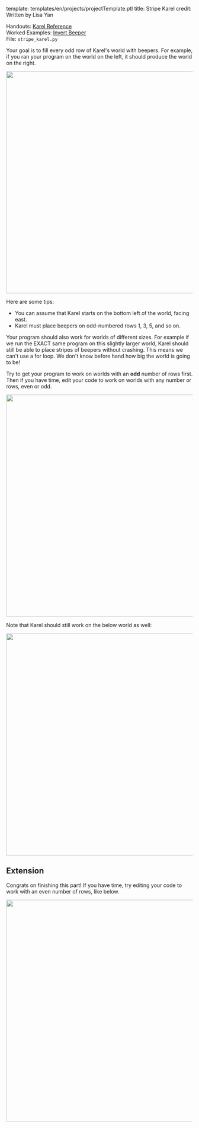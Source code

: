 template: templates/en/projects/projectTemplate.ptl
title: Stripe Karel
credit: Written by Lisa Yan

Handouts: [Karel Reference]({{pathToRoot}}en/resources/karel.html)<br/>
Worked Examples: [Invert Beeper]({{pathToRoot}}en/projects/invertBeeper/index.html)<br/>
File: `stripe_karel.py`

Your goal is to fill every odd row of Karel's world with beepers.
For example, if you ran your program on the world on the left, it should produce the world on the right.

<center>
	<img style="width:600px"  src="{{pathToRoot}}img/projects/stripeKarel/world1.png">	
</center>

Here are some tips:

* You can assume that Karel starts on the bottom left of the world, facing east.
* Karel must place beepers on odd-numbered rows 1, 3, 5, and so on.

Your program should also work for worlds of different sizes. For example if we run the EXACT same program on this slightly larger world, Karel should still be able to place stripes of beepers without crashing. This means we can't use a for loop. We don't know before hand how big the world is going to be!

Try to get your program to work on worlds with an <b>odd</b> number of rows first. Then if you have time, edit your code to work on worlds with any number or rows, even or odd.

<center>
	<img style="width:600px"  src="{{pathToRoot}}img/projects/stripeKarel/world2.png">	
</center>

Note that Karel should still work on the below world as well:

<center>
	<img style="width:600px"  src="{{pathToRoot}}img/projects/stripeKarel/world3.png">	
</center>

## Extension

Congrats on finishing this part! If you have time, try editing your code to work with an even number of rows, like below.

<center>
	<img style="width:600px"  src="{{pathToRoot}}img/projects/stripeKarel/world_even.png">	
</center>
